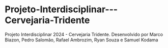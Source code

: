 # Projeto-Interdisciplinar---Cervejaria-Tridente
Projeto Interdisciplinar 2024 - Cervejaria Tridente. Desenvolvido por Marco Biazon, Pedro Salomão, Rafael Ambrozim, Ryan Souza e Samuel Kodama
